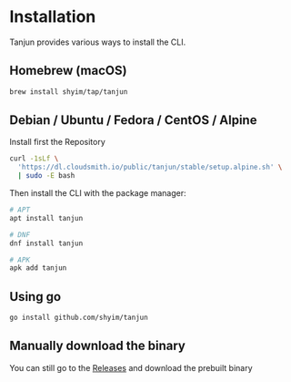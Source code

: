 # Installation

Tanjun provides various ways to install the CLI.


## Homebrew (macOS)

```sh
brew install shyim/tap/tanjun
```

## Debian / Ubuntu / Fedora / CentOS / Alpine

Install first the Repository

```sh
curl -1sLf \
  'https://dl.cloudsmith.io/public/tanjun/stable/setup.alpine.sh' \
  | sudo -E bash
```

Then install the CLI with the package manager:

```sh
# APT
apt install tanjun

# DNF
dnf install tanjun

# APK
apk add tanjun
```

## Using go

```sh
go install github.com/shyim/tanjun
```

## Manually download the binary

You can still go to the [Releases](https://github.com/shyim/tanjun/releases/) and download the prebuilt binary
